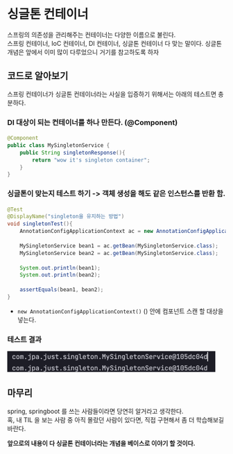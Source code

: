 # 싱글톤 컨테이너

스프링의 의존성을 관리해주는 컨테이너는 다양한 이름으로 불린다.  
스프링 컨테이너, IoC 컨테이너, DI 컨테이너, 싱글톤 컨테이너 다 맞는 말이다. 싱글톤 개념은 앞에서 이미 많이 다루었으니 거기를 참고하도록 하자

## 코드로 알아보기

스프링 컨테이너가 싱글톤 컨테이너라는 사실을 입증하기 위해서는 아래의 테스트면 충분하다.

### DI 대상이 되는 컨테이너를 하나 만든다. (@Component)
```java
@Component
public class MySingletonService {
    public String singletonResponse(){
        return "wow it's singleton container";
    }
}
```

### 싱글톤이 맞는지 테스트 하기 -> 객체 생성을 해도 같은 인스턴스를 반환 함.
```java
@Test
@DisplayName("singleton을 유지하는 방법")
void singletonTest(){
    AnnotationConfigApplicationContext ac = new AnnotationConfigApplicationContext(JustApplication.class);

    MySingletonService bean1 = ac.getBean(MySingletonService.class);
    MySingletonService bean2 = ac.getBean(MySingletonService.class);

    System.out.println(bean1);
    System.out.println(bean2);

    assertEquals(bean1, bean2);
}
```

* `new AnnotationConfigApplicationContext()` () 안에 컴포넌트 스캔 할 대상을 넣는다.

### 테스트 결과
<img src="../../img/singleton-bean.png" width="480px">

## 마무리
spring, springboot 를 쓰는 사람들이라면 당연히 알거라고 생각한다.  
혹, 내 TIL 을 보는 사람 중 아직 몰랐던 사람이 있다면, 직접 구현해서 좀 더 학습해보길 바란다. 

**앞으로의 내용이 다 싱글톤 컨테이너라는 개념을 베이스로 이야기 할 것이다.**
